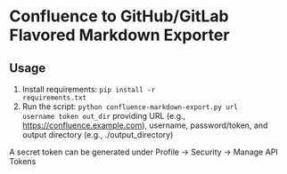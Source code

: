 # Confluence to GitHub/GitLab Flavored Markdown Exporter

## Usage
1. Install requirements: <code>pip install -r requirements.txt</code>
2. Run the script: <code>python confluence-markdown-export.py url username token out_dir</code>
   providing URL (e.g., https://confluence.example.com), username, password/token,
   and output directory (e.g., ./output_directory)

A secret token can be generated under Profile -> Security -> Manage API Tokens
